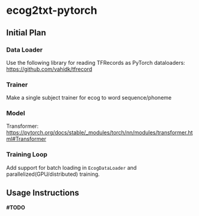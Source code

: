 # ecog2txt-pytorch

## Initial Plan

### Data Loader
Use the following library for reading TFRecords as PyTorch dataloaders:
https://github.com/vahidk/tfrecord

### Trainer
Make a single subject trainer for ecog to word sequence/phoneme

### Model
Transformer: 
https://pytorch.org/docs/stable/_modules/torch/nn/modules/transformer.html#Transformer

### Training Loop
Add support for batch loading in `EcogDataLoader` and parallelized(GPU/distributed) training.


## Usage Instructions

**#TODO**


